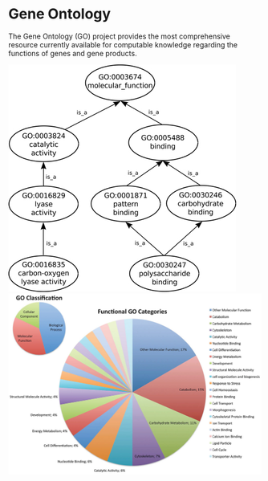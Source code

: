 # Gene Ontology
The Gene Ontology (GO) project provides the most comprehensive resource currently available for computable knowledge regarding the functions of genes and gene products.

![Screenshot](go_screenshot_2.png)
![Screenshot](go_screenshot_1.png)
<br />

